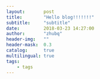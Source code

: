 ```yaml
---
layout:       post
title:        "Hello blog!!!!!!!"
subtitle:     "subtitle"
date:         2018-03-23 14:27:00
author:       "zhubq"
header-img:   ""
header-mask:  0.3
catalog:      true
multilingual: true
tags:
    - tags
---
```


